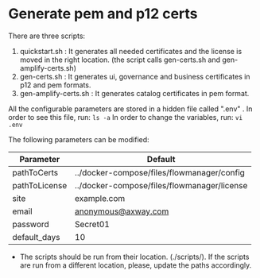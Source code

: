 # Generate pem and p12 certs

There are three scripts:
1. quickstart.sh : It generates all needed certificates and the license is moved in the right location. (the script calls gen-certs.sh and gen-amplify-certs.sh)
2. gen-certs.sh  : It generates ui, governance and business certificates in p12 and pem formats.
3. gen-amplify-certs.sh : It generates catalog certificates in pem format.


All the configurable parameters are stored in a hidden file called ".env" . In order to see this file, run:
`ls -a`
In order to change the variables, run:
`vi .env`

The following parameters can be modified:

| Parameter | Default |
| ------ | ------ |
| pathToCerts | ../docker-compose/files/flowmanager/config |
| pathToLicense | ../docker-compose/files/flowmanager/license |
| site | example.com |
| email | anonymous@axway.com |
| password | Secret01 |
| default_days | 10 |

- The scripts should be run from their location. (./scripts/). If the scripts are run from a different location, please, update the paths accordingly. 
